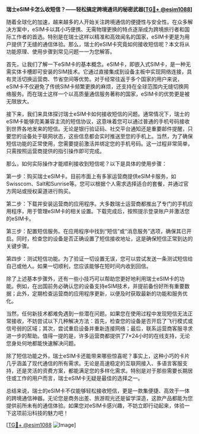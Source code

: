 **瑞士eSIM卡怎么收短信？——轻松搞定跨境通讯的秘密武器[[TG💪+ @esim1088](https://t.me/s/esim1088)]**

随着全球化的加速，越来越多的人开始关注跨境通信的便捷性与安全性。在众多解决方案中，eSIM卡以其小巧便携、无需物理更换的特点逐渐成为跨境旅行者和国际工作者的首选。特别是在瑞士这样以精准和高效闻名的国家，eSIM卡更是为用户提供了无缝的通信体验。那么，瑞士的eSIM卡究竟如何接收短信呢？本文将从功能原理、使用步骤到常见问题一一为您解答。

首先，让我们了解一下eSIM卡的基本概念。eSIM卡，即嵌入式SIM卡，是一种无需实体卡槽即可安装的SIM技术。它通过直接集成到设备主板中实现网络连接，具有灵活切换运营商、节省空间等优势。对于经常往返于多个国家的用户来说，eSIM卡不仅避免了传统SIM卡频繁更换的麻烦，还支持在全球范围内无缝切换网络服务。而在瑞士这样一个以高质量通信服务著称的国家，eSIM卡的优势更是被无限放大。

接下来，我们来具体探讨瑞士eSIM卡如何接收短信的问题。通常情况下，瑞士的eSIM卡能够完美兼容主流的短信协议，这意味着您可以通过普通的手机号码接收到世界各地发来的短信。无论是银行验证码、社交平台通知还是重要邮件提醒，只要您的设备处于联网状态，这些信息都会实时推送至您的手机上。当然，为了确保短信功能的正常使用，您需要提前激活并绑定您的手机号码。这一过程非常简单，只需按照运营商提供的指引操作即可完成。

那么，如何实际操作才能顺利接收到短信呢？以下是具体的使用步骤：

第一步：购买瑞士eSIM卡。目前市面上有多家运营商提供eSIM卡服务，如Swisscom、Salt和Sunrise等。您可以根据个人需求选择适合的套餐，并通过官方网站或授权渠道进行购买。

第二步：下载并安装运营商的应用程序。大多数瑞士运营商都推出了专门的手机应用程序，用于管理eSIM卡的相关设置。下载完成后，按照提示登录账户并激活您的eSIM卡。

第三步：配置短信服务。在应用程序中找到“短信”或“消息服务”选项，确保其已开启。同时，检查您的设备是否正确设置了短信接收地址，这是确保短信正常到达的关键步骤。

第四步：测试短信功能。为了验证一切设置无误，您可以尝试发送一条测试短信给自己或他人。如果一切顺利，您应该能够在短时间内收到回信。

除了上述基本步骤外，还有一些小技巧可以帮助您更好地利用瑞士eSIM卡的功能。例如，在出国前务必确认您的设备支持eSIM技术，并提前备份好所有重要数据；此外，定期检查运营商的应用程序更新，以便及时获取最新的功能和服务优化。

当然，任何新技术都难免遇到一些潜在问题。如果您在使用过程中发现短信无法正常接收，不妨尝试以下几种解决方法：首先，检查您的设备是否开启了飞行模式或信号弱的区域；其次，尝试重启设备并重新连接网络；最后，联系运营商客服寻求进一步的帮助。值得一提的是，许多运营商都提供了7×24小时的在线支持，无论您身处何地都能快速解决问题。

除了短信功能之外，瑞士eSIM卡还能带来哪些惊喜呢？事实上，这种小巧的卡片几乎涵盖了现代通信的所有需求。无论是高速稳定的互联网接入、多语言客服支持，还是灵活的资费方案，都能满足您的多样化需求。特别是对于那些需要长期居住或工作的用户而言，瑞士eSIM卡无疑是最佳的选择之一。

总结来说，瑞士的eSIM卡不仅能够轻松接收短信，更是一款集便捷、高效于一体的跨境通信神器。无论您是商务出差、旅游观光还是留学深造，这款产品都能为您提供前所未有的通信体验。如果您对eSIM卡感兴趣，不妨立即行动起来，体验一下这项前沿科技的魅力吧！

[[TG💪+ @esim1088](https://t.me/s/esim1088) ![Image](https://i.postimg.cc/4NQfJmqS/Snipaste-2025-05-13-00-14-12.png)]